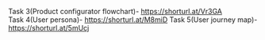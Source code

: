Task 3(Product configurator flowchart)- https://shorturl.at/Vr3GA														
Task 4(User persona)- https://shorturl.at/M8miD
Task 5(User journey map)- https://shorturl.at/5mUcj
